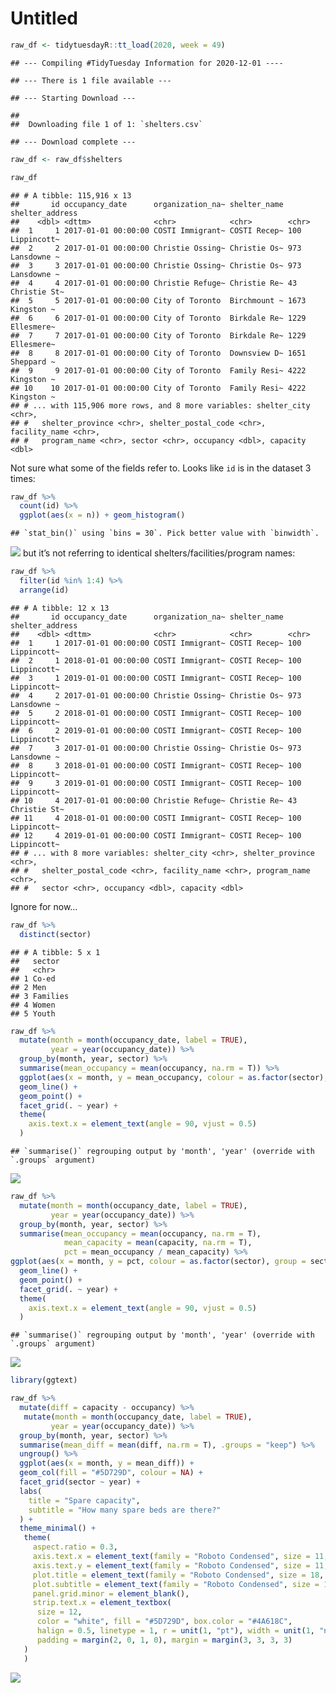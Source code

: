 Untitled
================

``` r
raw_df <- tidytuesdayR::tt_load(2020, week = 49)
```

    ## --- Compiling #TidyTuesday Information for 2020-12-01 ----

    ## --- There is 1 file available ---

    ## --- Starting Download ---

    ## 
    ##  Downloading file 1 of 1: `shelters.csv`

    ## --- Download complete ---

``` r
raw_df <- raw_df$shelters
```

``` r
raw_df
```

    ## # A tibble: 115,916 x 13
    ##       id occupancy_date      organization_na~ shelter_name shelter_address
    ##    <dbl> <dttm>              <chr>            <chr>        <chr>          
    ##  1     1 2017-01-01 00:00:00 COSTI Immigrant~ COSTI Recep~ 100 Lippincott~
    ##  2     2 2017-01-01 00:00:00 Christie Ossing~ Christie Os~ 973 Lansdowne ~
    ##  3     3 2017-01-01 00:00:00 Christie Ossing~ Christie Os~ 973 Lansdowne ~
    ##  4     4 2017-01-01 00:00:00 Christie Refuge~ Christie Re~ 43 Christie St~
    ##  5     5 2017-01-01 00:00:00 City of Toronto  Birchmount ~ 1673 Kingston ~
    ##  6     6 2017-01-01 00:00:00 City of Toronto  Birkdale Re~ 1229 Ellesmere~
    ##  7     7 2017-01-01 00:00:00 City of Toronto  Birkdale Re~ 1229 Ellesmere~
    ##  8     8 2017-01-01 00:00:00 City of Toronto  Downsview D~ 1651 Sheppard ~
    ##  9     9 2017-01-01 00:00:00 City of Toronto  Family Resi~ 4222 Kingston ~
    ## 10    10 2017-01-01 00:00:00 City of Toronto  Family Resi~ 4222 Kingston ~
    ## # ... with 115,906 more rows, and 8 more variables: shelter_city <chr>,
    ## #   shelter_province <chr>, shelter_postal_code <chr>, facility_name <chr>,
    ## #   program_name <chr>, sector <chr>, occupancy <dbl>, capacity <dbl>

Not sure what some of the fields refer to. Looks like `id` is in the
dataset 3 times:

``` r
raw_df %>%
  count(id) %>%
  ggplot(aes(x = n)) + geom_histogram()
```

    ## `stat_bin()` using `bins = 30`. Pick better value with `binwidth`.

![](D:/Dropbox/ds_projects/tidytuesday/2020/2020_12_01/README_files/figure-gfm/unnamed-chunk-3-1.png)<!-- -->
but it’s not referring to identical shelters/facilities/program names:

``` r
raw_df %>%
  filter(id %in% 1:4) %>%
  arrange(id)
```

    ## # A tibble: 12 x 13
    ##       id occupancy_date      organization_na~ shelter_name shelter_address
    ##    <dbl> <dttm>              <chr>            <chr>        <chr>          
    ##  1     1 2017-01-01 00:00:00 COSTI Immigrant~ COSTI Recep~ 100 Lippincott~
    ##  2     1 2018-01-01 00:00:00 COSTI Immigrant~ COSTI Recep~ 100 Lippincott~
    ##  3     1 2019-01-01 00:00:00 COSTI Immigrant~ COSTI Recep~ 100 Lippincott~
    ##  4     2 2017-01-01 00:00:00 Christie Ossing~ Christie Os~ 973 Lansdowne ~
    ##  5     2 2018-01-01 00:00:00 COSTI Immigrant~ COSTI Recep~ 100 Lippincott~
    ##  6     2 2019-01-01 00:00:00 COSTI Immigrant~ COSTI Recep~ 100 Lippincott~
    ##  7     3 2017-01-01 00:00:00 Christie Ossing~ Christie Os~ 973 Lansdowne ~
    ##  8     3 2018-01-01 00:00:00 COSTI Immigrant~ COSTI Recep~ 100 Lippincott~
    ##  9     3 2019-01-01 00:00:00 COSTI Immigrant~ COSTI Recep~ 100 Lippincott~
    ## 10     4 2017-01-01 00:00:00 Christie Refuge~ Christie Re~ 43 Christie St~
    ## 11     4 2018-01-01 00:00:00 COSTI Immigrant~ COSTI Recep~ 100 Lippincott~
    ## 12     4 2019-01-01 00:00:00 COSTI Immigrant~ COSTI Recep~ 100 Lippincott~
    ## # ... with 8 more variables: shelter_city <chr>, shelter_province <chr>,
    ## #   shelter_postal_code <chr>, facility_name <chr>, program_name <chr>,
    ## #   sector <chr>, occupancy <dbl>, capacity <dbl>

Ignore for now…

``` r
raw_df %>%
  distinct(sector)
```

    ## # A tibble: 5 x 1
    ##   sector  
    ##   <chr>   
    ## 1 Co-ed   
    ## 2 Men     
    ## 3 Families
    ## 4 Women   
    ## 5 Youth

``` r
raw_df %>%
  mutate(month = month(occupancy_date, label = TRUE),
         year = year(occupancy_date)) %>%
  group_by(month, year, sector) %>%
  summarise(mean_occupancy = mean(occupancy, na.rm = T)) %>%
  ggplot(aes(x = month, y = mean_occupancy, colour = as.factor(sector), group = sector)) +
  geom_line() +
  geom_point() +
  facet_grid(. ~ year) +
  theme(
    axis.text.x = element_text(angle = 90, vjust = 0.5)
  )
```

    ## `summarise()` regrouping output by 'month', 'year' (override with `.groups` argument)

![](D:/Dropbox/ds_projects/tidytuesday/2020/2020_12_01/README_files/figure-gfm/unnamed-chunk-6-1.png)<!-- -->

``` r
raw_df %>%
  mutate(month = month(occupancy_date, label = TRUE),
         year = year(occupancy_date)) %>%
  group_by(month, year, sector) %>%
  summarise(mean_occupancy = mean(occupancy, na.rm = T),
            mean_capacity = mean(capacity, na.rm = T),
            pct = mean_occupancy / mean_capacity) %>%
ggplot(aes(x = month, y = pct, colour = as.factor(sector), group = sector)) +
  geom_line() +
  geom_point() +
  facet_grid(. ~ year) +
  theme(
    axis.text.x = element_text(angle = 90, vjust = 0.5)
  )
```

    ## `summarise()` regrouping output by 'month', 'year' (override with `.groups` argument)

![](D:/Dropbox/ds_projects/tidytuesday/2020/2020_12_01/README_files/figure-gfm/unnamed-chunk-7-1.png)<!-- -->

``` r
library(ggtext)

raw_df %>%
  mutate(diff = capacity - occupancy) %>%
   mutate(month = month(occupancy_date, label = TRUE),
         year = year(occupancy_date)) %>%
  group_by(month, year, sector) %>%
  summarise(mean_diff = mean(diff, na.rm = T), .groups = "keep") %>%
  ungroup() %>%
  ggplot(aes(x = month, y = mean_diff)) +
  geom_col(fill = "#5D729D", colour = NA) +
  facet_grid(sector ~ year) +
  labs(
    title = "Spare capacity",
    subtitle = "How many spare beds are there?"
  ) +
  theme_minimal() + 
   theme(
     aspect.ratio = 0.3,
     axis.text.x = element_text(family = "Roboto Condensed", size = 11, colour = "grey30", angle = 90, vjust = 0.5),
     axis.text.y = element_text(family = "Roboto Condensed", size = 11, colour = "grey30"),
     plot.title = element_text(family = "Roboto Condensed", size = 18, colour = "#000000", face = "bold"),
     plot.subtitle = element_text(family = "Roboto Condensed", size = 16, colour = "#000000"),
     panel.grid.minor = element_blank(),
     strip.text.x = element_textbox(
      size = 12,
      color = "white", fill = "#5D729D", box.color = "#4A618C",
      halign = 0.5, linetype = 1, r = unit(1, "pt"), width = unit(1, "npc"),
      padding = margin(2, 0, 1, 0), margin = margin(3, 3, 3, 3)
   )
   )
```

![](D:/Dropbox/ds_projects/tidytuesday/2020/2020_12_01/README_files/figure-gfm/unnamed-chunk-8-1.png)<!-- -->
